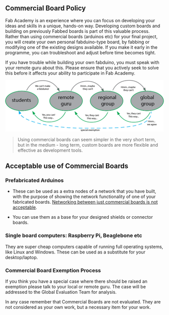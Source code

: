 
## Commercial Board Policy

Fab Academy is an experience where you can focus on developing your ideas and skills in a unique, hands-on way. Developing custom boards and building on previously Fabbed boards is part of this valuable process. Rather than using commercial boards (arduinos etc) for your final project, you will create your own personal fabduino-type board, by fabbing or modifying one of the existing designs available. If you make it early in the programme, you can troubleshoot and adjust before time becomes tight.

If you have trouble while building your own fabduino, you must speak with your remote guru about this. Please ensure that you actively seek to solve this before it affects your ability to participate in Fab Academy.


![image alt text](image_0.png)

> Using commercial boards can seem simpler in the very short term, but in the medium - long term, custom boards are more flexible and effective as development tools.

## Acceptable use of Commercial Boards

### Prefabricated Arduinos
* These can be used as a extra nodes of a network that you have built, with the purpose of showing the network functionality of one of your fabricated boards. [Networking between just commercial boards is not acceptable](embedded_networking_and_communications.md).

* You can use them as a base for your designed shields or connector boards.

### Single board computers: Raspberry Pi, Beaglebone etc

They are super cheap computers capable of running full operating systems, like Linux and Windows. These can be used as a substitute for your desktop/laptop.

### Commercial Board Exemption Process

If you think you have a special case where there should be raised an exemption please talk to your local or remote guru. The case will be addressed to the Global Evaluation Team for analysis.

In any case remember that Commercial Boards are not evaluated. They are not considered as your own work, but a necessary item for your work.
